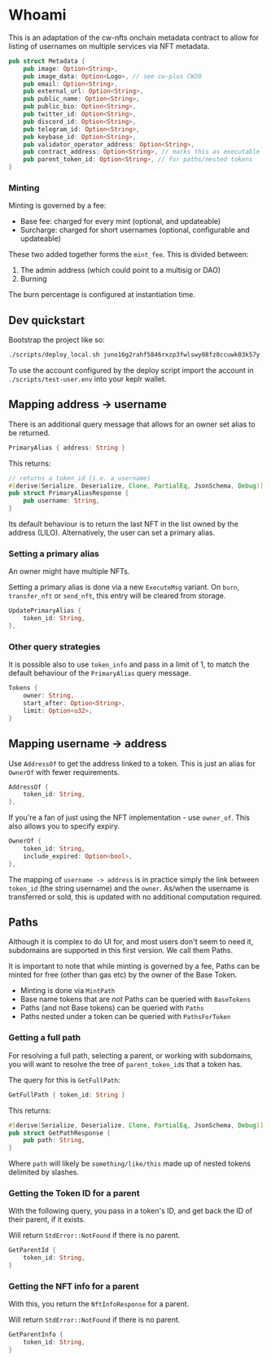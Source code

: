 # Whoami

This is an adaptation of the cw-nfts onchain metadata contract to
allow for listing of usernames on multiple services via NFT metadata.

```rust
pub struct Metadata {
    pub image: Option<String>,
    pub image_data: Option<Logo>, // see cw-plus CW20
    pub email: Option<String>,
    pub external_url: Option<String>,
    pub public_name: Option<String>,
    pub public_bio: Option<String>,
    pub twitter_id: Option<String>,
    pub discord_id: Option<String>,
    pub telegram_id: Option<String>,
    pub keybase_id: Option<String>,
    pub validator_operator_address: Option<String>,
    pub contract_address: Option<String>, // marks this as executable
    pub parent_token_id: Option<String>, // for paths/nested tokens
}
```

### Minting

Minting is governed by a fee:

- Base fee: charged for every mint (optional, and updateable)
- Surcharge: charged for short usernames (optional, configurable and updateable)

These two added together forms the `mint_fee`. This is divided between:

1. The admin address (which could point to a multisig or DAO)
2. Burning

The burn percentage is configured at instantiation time.

## Dev quickstart

Bootstrap the project like so:

```bash
./scripts/deploy_local.sh juno16g2rahf5846rxzp3fwlswy08fz8ccuwk03k57y
```

To use the account configured by the deploy script import the account
in `./scripts/test-user.env` into your keplr wallet.

## Mapping address -> username

There is an additional query message that allows for an owner set
alias to be returned.

```rust
PrimaryAlias { address: String }
```

This returns:

```rust
// returns a token_id (i.e. a username)
#[derive(Serialize, Deserialize, Clone, PartialEq, JsonSchema, Debug)]
pub struct PrimaryAliasResponse {
    pub username: String,
}
```

Its default behaviour is to return the last NFT in the list owned by
the address (LILO). Alternatively, the user can set a primary alias.

### Setting a primary alias

An owner might have multiple NFTs.

Setting a primary alias is done via a new `ExecuteMsg` variant. On
`burn`, `transfer_nft` or `send_nft`, this entry will be cleared from
storage.

```rust
UpdatePrimaryAlias {
    token_id: String,
},
```

### Other query strategies

It is possible also to use `token_info` and pass in a limit of 1, to
match the default behaviour of the `PrimaryAlias` query message.

```rust
Tokens {
    owner: String,
    start_after: Option<String>,
    limit: Option<u32>,
}
```

## Mapping username -> address

Use `AddressOf` to get the address linked to a token. This is just an alias for `OwnerOf` with fewer requirements.

```rust
AddressOf {
    token_id: String,
},
```

If you're a fan of just using the NFT implementation - use `owner_of`. This also allows you to specify expiry.

```rust
OwnerOf {
    token_id: String,
    include_expired: Option<bool>,
},
```

The mapping of `username -> address` is in practice simply the link
between `token_id` (the string username) and the `owner`. As/when the
username is transferred or sold, this is updated with no additional
computation required.

## Paths

Although it is complex to do UI for, and most users don't seem to need it, subdomains are supported in this first version. We call them Paths.

It is important to note that while minting is governed by a fee, Paths can be minted for free (other than gas etc) by the owner of the Base Token.

- Minting is done via `MintPath`
- Base name tokens that are _not_ Paths can be queried with `BaseTokens`
- Paths (and not Base tokens) can be queried with `Paths`
- Paths nested under a token can be queried with `PathsForToken`

### Getting a full path

For resolving a full path, selecting a parent, or working with subdomains, you will want to resolve the tree of `parent_token_id`s that a token has.

The query for this is `GetFullPath`:

```rust
GetFullPath { token_id: String }
```

This returns:

```rust
#[derive(Serialize, Deserialize, Clone, PartialEq, JsonSchema, Debug)]
pub struct GetPathResponse {
    pub path: String,
}
```

Where `path` will likely be `something/like/this` made up of nested tokens delimited by slashes.

### Getting the Token ID for a parent

With the following query, you pass in a token's ID, and get back the ID of their parent, if it exists.

Will return `StdError::NotFound` if there is no parent.

```rust
GetParentId {
    token_id: String,
}
```

### Getting the NFT info for a parent

With this, you return the `NftInfoResponse` for a parent.

Will return `StdError::NotFound` if there is no parent.

```rust
GetParentInfo {
    token_id: String,
}
```
